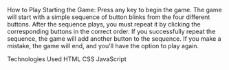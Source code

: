How to Play
Starting the Game: Press any key to begin the game.
The game will start with a simple sequence of button blinks from the four different buttons.
After the sequence plays, you must repeat it by clicking the corresponding buttons in the correct order.
If you successfully repeat the sequence, the game will add another button to the sequence.
If you make a mistake, the game will end, and you'll have the option to play again.

Technologies Used
HTML
CSS
JavaScript
